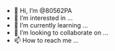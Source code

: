 - 👋 Hi, I’m @80562PA
- 👀 I’m interested in ...
- 🌱 I’m currently learning ...
- 💞️ I’m looking to collaborate on ...
- 📫 How to reach me ...

<!---
80562PA/80562PA is a ✨ special ✨ repository because its `README.md` (this file) appears on your GitHub profile.
You can click the Preview link to take a look at your changes.
--->
